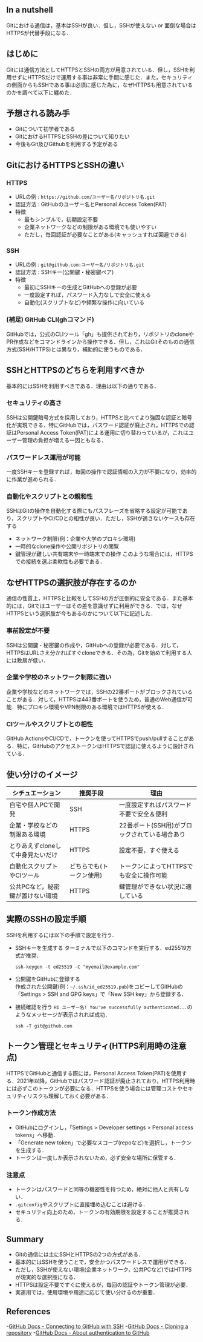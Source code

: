 

## In a nutshell
Gitにおける通信は，基本はSSHが良い．但し，SSHが使えない or 面倒な場合はHTTPSが代替手段になる．


## はじめに
Gitには通信方法としてHTTPSとSSHの両方が用意されている．但し，SSHを利用せずにHTTPSだけで運用する事は非常に手間に感じた．また，セキュリティの側面からもSSHである事は必須に感じた為に，なぜHTTPSも用意されているのかを調べて以下に纏めた．


## 予想される読み手
 - Gitについて初学者である
 - GitにおけるHTTPSとSSHの差について知りたい
 - 今後もGit及びGithubを利用する予定がある


## GitにおけるHTTPSとSSHの違い
### HTTPS
- URLの例 : `https://github.com/ユーザー名/リポジトリ名.git`
- 認証方法 : GitHubのユーザー名とPersonal Access Token(PAT)
- 特徴
  - 最もシンプルで，初期設定不要
  - 企業ネットワークなどの制限がある環境でも使いやすい
  - ただし，毎回認証が必要なことがある(キャッシュすれば回避できる)


### SSH
- URLの例 : `git@github.com:ユーザー名/リポジトリ名.git`
- 認証方法 : SSHキー(公開鍵・秘密鍵ペア)
- 特徴
  - 最初にSSHキーの生成とGitHubへの登録が必要
  - 一度設定すれば，パスワード入力なしで安全に使える
  - 自動化(スクリプトなど)や頻繁な操作に向いている


### (補足) GitHub CLI(ghコマンド)
GitHubでは，公式のCLIツール「gh」も提供されており，リポジトリのcloneやPR作成などをコマンドラインから操作できる．但し，これはGitそのものの通信方式(SSH/HTTPS)とは異なり，補助的に使うものである．



## SSHとHTTPSのどちらを利用すべきか

基本的にはSSHを利用すべきである．理由は以下の通りである．

### セキュリティの高さ
SSHは公開鍵暗号方式を採用しており，HTTPSと比べてより強固な認証と暗号化が実現できる．特にGitHubでは，パスワード認証が廃止され，HTTPSでの認証はPersonal Access Token(PAT)による運用に切り替わっているが，これはユーザー管理の負担が増える一因ともなる．

### パスワードレス運用が可能
一度SSHキーを登録すれば，毎回の操作で認証情報の入力が不要になり，効率的に作業が進められる．

### 自動化やスクリプトとの親和性
SSHはGitの操作を自動化する際にもパスフレーズを省略する設定が可能であり，スクリプトやCI/CDとの相性が良い．ただし，SSHが適さないケースも存在する
- ネットワーク制限(例：企業や大学のプロキシ環境)
- 一時的なclone操作や公開リポジトリの閲覧
- 鍵管理が難しい共有端末や一時端末での操作
このような場合には，HTTPSでの接続を選ぶ柔軟性も必要である．



## なぜHTTPSの選択肢が存在するのか
通信の性質上，HTTPSと比較をしてSSHの方が圧倒的に安全である．また基本的には，Gitではユーザーはその差を意識せずに利用ができる．では，なぜHTTPSという選択肢が今もあるのかについて以下に記述した．

### 事前設定が不要
SSHは公開鍵・秘密鍵の作成や，GitHubへの登録が必要である．対して，HTTPSはURLさえ分かればすぐcloneできる．その為，Gitを始めて利用する人には敷居が低い．

### 企業や学校のネットワーク制限に強い
企業や学校などのネットワークでは，SSHの22番ポートがブロックされていることがある．対して，HTTPSは443番ポートを使うため，普通のWeb通信が可能．特にプロキシ環境やVPN制限のある環境ではHTTPSが使える．

### CIツールやスクリプトとの相性
GitHub ActionsやCI/CDで，トークンを使ってHTTPSでpush/pullすることがある．特に，GitHubのアクセストークンはHTTPSで認証に使えるように設計されている．





## 使い分けのイメージ

| シチュエーション   | 推奨手段 | 理由 |
|----------------------------------|-----------|------|
| 自宅や個人PCで開発                | SSH        | 一度設定すればパスワード不要で安全＆便利 |
| 企業・学校などの制限ある環境       | HTTPS      | 22番ポート(SSH用)がブロックされている場合あり |
| とりあえずcloneして中身見たいだけ | HTTPS      | 設定不要，すぐ使える |
| 自動化スクリプトやCIツール        | どちらでも(トークン使用) | トークンによってHTTPSでも安全に操作可能 |
| 公共PCなど，秘密鍵が置けない環境 | HTTPS      | 鍵管理ができない状況に適している |




## 実際のSSHの設定手順
SSHを利用するには以下の手順で設定を行う．

 - SSHキーを生成する
   ターミナルで以下のコマンドを実行する．ed25519方式が推奨．
   ```
   ssh-keygen -t ed25519 -C "myemail@example.com"
   ```

 - 公開鍵をGitHubに登録する  
   作成された公開鍵(例：`~/.ssh/id_ed25519.pub`)をコピーしてGitHubの「Settings > SSH and GPG keys」で「New SSH key」から登録する．

 - 接続確認を行う
   `Hi ユーザー名! You've successfully authenticated...`のようなメッセージが表示されれば成功．   
   ```
   ssh -T git@github.com
   ```



## トークン管理とセキュリティ(HTTPS利用時の注意点)
HTTPSでGitHubと通信する際には，Personal Access Token(PAT)を使用する．2021年以降，GitHubではパスワード認証が廃止されており，HTTPS利用時には必ずこのトークンが必要になる．HTTPSを使う場合には管理コストやセキュリティリスクも理解しておく必要がある．

### トークン作成方法
 - GitHubにログインし，「Settings > Developer settings > Personal access tokens」へ移動．
 - 「Generate new token」で必要なスコープ(repoなど)を選択し，トークンを生成する．
 - トークンは一度しか表示されないため，必ず安全な場所に保管する．

### 注意点
- トークンはパスワードと同等の機密性を持つため，絶対に他人と共有しない．
- `.gitconfig`やスクリプトに直接埋め込むことは避ける．
- セキュリティ向上のため，トークンの有効期限を設定することが推奨される．




## Summary
- Gitの通信には主にSSHとHTTPSの2つの方式がある．
- 基本的にはSSHを使うことで，安全かつパスワードレスで運用ができる．
- ただし，SSHが使えない環境(企業ネットワーク，公共PCなど)ではHTTPSが現実的な選択肢になる．
- HTTPSは設定不要ですぐに使えるが，毎回の認証やトークン管理が必要．
- 実運用では，使用環境や用途に応じて使い分けるのが重要．


## References

-[GitHub Docs - Connecting to GitHub with SSH](https://docs.github.com/en/authentication/connecting-to-github-with-ssh)
-[GitHub Docs - Cloning a repository](https://docs.github.com/en/repositories/creating-and-managing-repositories/cloning-a-repository)
-[GitHub Docs - About authentication to GitHub](https://docs.github.com/en/authentication/keeping-your-account-and-data-secure/about-authentication-to-github)




















